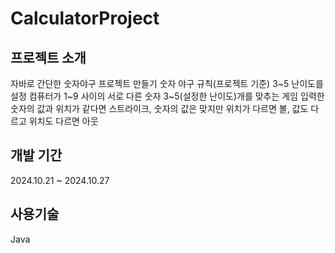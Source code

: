 # CalculatorProject
## 프로젝트 소개
자바로 간단한 숫자야구 프로젝트 만들기
숫자 야구 규칙(프로젝트 기준)
3~5 난이도를 설정 
컴퓨터가 1~9 사이의 서로 다른 숫자 3~5(설정한 난이도)개를 맞추는 게임
입력한 숫자의 값과 위치가 같다면 스트라이크,
숫자의 값은 맞지만 위치가 다르면 볼,
값도 다르고 위치도 다르면 아웃

## 개발 기간
2024.10.21 ~ 2024.10.27
## 사용기술
Java
